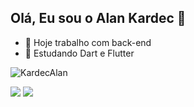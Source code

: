 ## Olá, Eu sou o Alan Kardec 👋

- 🔭 Hoje trabalho com back-end
- 🌱 Estudando Dart e Flutter

<p align="left">
  <img src="https://komarev.com/ghpvc/?username=KardecAlan&label=Profile%20Views&style=flat" alt="KardecAlan" />
</p>

<div> 
  <a href="https://instagram.com/kardec.dev" target="_blank"><img src="https://img.shields.io/badge/-Instagram-%23E4405F?style=for-the-badge&logo=instagram&logoColor=white" target="_blank"></a>
<!--   <a href = "mailto:teste"><img src="https://img.shields.io/badge/-Gmail-%23333?style=for-the-badge&logo=gmail&logoColor=white" target="_blank"></a> --> 
  <a href="https://www.linkedin.com/in/alankardec05" target="_blank"><img src="https://img.shields.io/badge/-LinkedIn-%230077B5?style=for-the-badge&logo=linkedin&logoColor=white" target="_blank"></a> 
</div>


